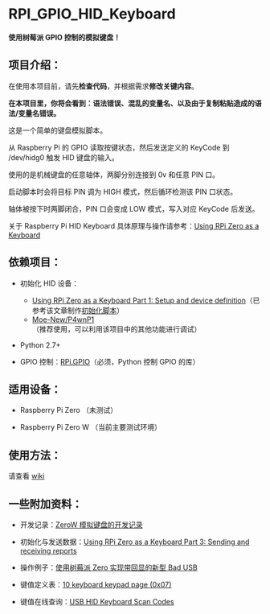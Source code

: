 # RPI\_GPIO\_HID\_Keyboard
**使用树莓派 GPIO 控制的模拟键盘！**

## 项目介绍：

在使用本项目前，请先**检查代码**，并根据需求**修改关键内容**。

**在本项目里，你将会看到：语法错误、混乱的变量名、以及由于复制粘贴造成的语法/变量名错误。**

这是一个简单的键盘模拟脚本。

从 Raspberry Pi 的 GPIO 读取按键状态，然后发送定义的 KeyCode 到 /dev/hidg0 触发 HID 键盘的输入。

使用的是机械键盘的任意轴体，两脚分别连接到 0v 和任意 PIN 口。

启动脚本时会将目标 PIN 调为 HIGH 模式，然后循环检测该 PIN 口状态。

轴体被按下时两脚闭合，PIN 口会变成 LOW 模式，写入对应 KeyCode 后发送。

关于 Raspberry Pi HID Keyboard 具体原理与操作请参考：[Using RPi Zero as a Keyboard](https://www.rmedgar.com/blog/using-rpi-zero-as-keyboard-setup-and-device-definition)


## 依赖项目：

+ 初始化 HID 设备：
  - [Using RPi Zero as a Keyboard Part 1: Setup and device definition](https://www.rmedgar.com/blog/using-rpi-zero-as-keyboard-setup-and-device-definition)（已参考该文章制作[初始化脚本](https://github.com/Moe-New/RPI_GPIO_HID_Keyboard/blob/master/Setup/USB_Setup.sh)）
  - [Moe-New/P4wnP1](https://github.com/Moe-New/P4wnP1)（推荐使用，可以利用该项目中的其他功能进行调试）

+ Python 2.7+

+ GPIO 控制：[RPi.GPIO](https://pypi.org/project/RPi.GPIO/)（必须，Python 控制 GPIO 的库）


## 适用设备：

+ Raspberry Pi Zero （未测试）

+ Raspberry Pi Zero W （当前主要测试环境）

## 使用方法：
请查看 [wiki](https://github.com/Moe-New/RPI_GPIO_HID_Keyboard/wiki)

## 一些附加资料：
+ 开发记录：[ZeroW 模拟键盘的开发记录](https://moe-new.github.io/2019/01/ZeroW-%E6%A8%A1%E6%8B%9F%E9%94%AE%E7%9B%98%E7%9A%84%E5%BC%80%E5%8F%91%E8%AE%B0%E5%BD%95/)

+ 初始化与发送数据：[Using RPi Zero as a Keyboard Part 3: Sending and receiving reports](https://www.rmedgar.com/blog/using-rpi-zero-as-keyboard-send-reports)

+ 操作例子：[使用树莓派 Zero 实现带回显的新型 Bad USB](http://shumeipai.nxez.com/2018/06/26/using-raspberry-pi-zero-to-implement-new-bad-usb-with-echo.html)

+ 键值定义表：[10 keyboard keypad page (0x07)](http://d1.amobbs.com/bbs_upload782111/files_47/ourdev_692986N5FAHU.pdf)

+ 键值在线查询：[USB HID Keyboard Scan Codes](https://serverhelfer.de/usb-hid-keyboard-scan-codes/)

